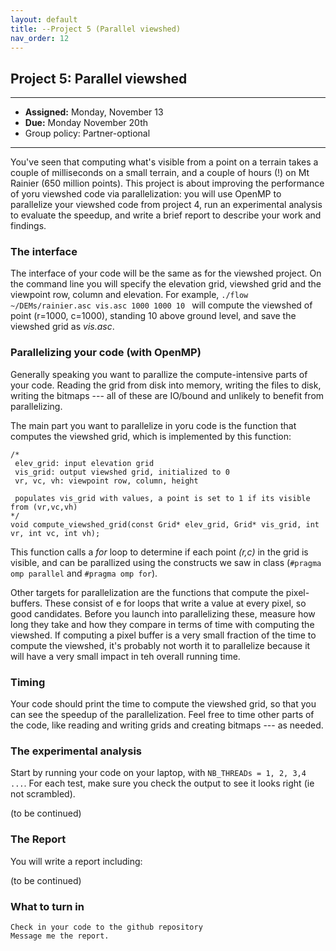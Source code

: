 ```yaml
---
layout: default 
title: --Project 5 (Parallel viewshed)
nav_order: 12
---
```


## Project 5:  Parallel viewshed    


*** 
* __Assigned:__ Monday, November 13
* __Due:__ Monday  November 20th  
* Group policy: Partner-optional

***

You've seen that computing what's visible from a point on a terrain takes a couple of milliseconds on a small terrain, and a couple of hours (!) on Mt Rainier (650 million points).  This project is about  improving the performance of yoru viewshed code via parallelization: you will use OpenMP to parallelize your viewshed code from project 4, run an experimental analysis to evaluate the speedup, and write a brief report to describe your work and findings. 




### The interface 

The interface of your code will be the same as for the viewshed
project. On the command line you will specify the elevation grid,
viewshed grid and the viewpoint row, column and elevation. For example, 
``` ./flow ~/DEMs/rainier.asc vis.asc 1000 1000 10  ```
will compute the viewshed of point (r=1000, c=1000), standing 10 above
ground level, and save the viewshed grid as _vis.asc_.


### Parallelizing your code (with OpenMP)

Generally speaking you want to parallize the compute-intensive parts of your
code. Reading the grid from disk into memory, writing the files to
disk, writing the bitmaps --- all of these are IO/bound and unlikely
to benefit from parallelizing.

The main part you want to parallelize in yoru code is the function that 
computes the viewshed grid, which is implemented by this function:

```
/* 
 elev_grid: input elevation grid
 vis_grid: output viewshed grid, initialized to 0
 vr, vc, vh: viewpoint row, column, height

 populates vis_grid with values, a point is set to 1 if its visible from (vr,vc,vh)
*/
void compute_viewshed_grid(const Grid* elev_grid, Grid* vis_grid, int vr, int vc, int vh);

```

This function calls a _for_ loop to determine if each point _(r,c)_ in
the grid is visible, and can be parallized using the constructs we saw
in class (```#pragma omp parallel``` and ```#pragma omp for```).

Other targets for parallelization are the functions that compute the
pixel-buffers. These consist of e for loops that write a value at
every pixel, so good candidates. Before you launch into parallelizing
these, measure how long they take and how they compare in terms of
time with computing the viewshed. If computing a pixel buffer is a
very small fraction of the time to compute the viewshed, it's probably
not worth it to parallelize because it will have a very small impact
in teh overall running time.


### Timing

Your code should print the time to compute the viewshed grid, so that
you can see the speedup of the parallelization.  Feel free to time
other parts of the code, like reading and writing grids and creating
bitmaps --- as needed.



### The experimental analysis

Start by running your code  on your laptop,  with ```NB_THREADs = 1, 2, 3,4 ...```.
For each test, make sure you check  the output to see it looks right (ie not scrambled). 

(to be continued) 


### The Report

You will write a report including:


(to be continued)



### What to turn in

    Check in your code to the github repository
    Message me the report.


